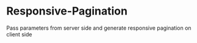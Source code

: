 # Responsive-Pagination
Pass parameters from server side and generate responsive pagination on client side

